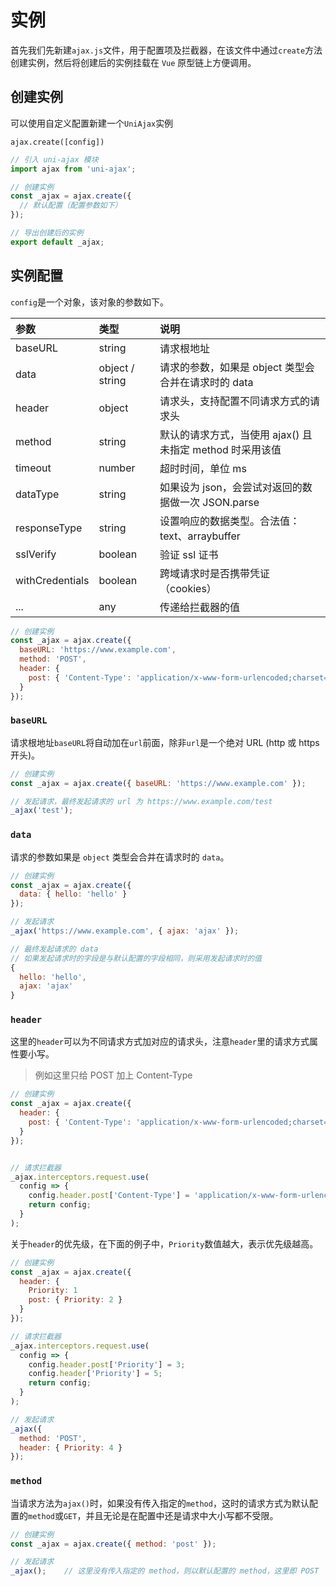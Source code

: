 # 实例

首先我们先新建`ajax.js`文件，用于配置项及拦截器，在该文件中通过`create`方法创建实例，然后将创建后的实例挂载在 `Vue` 原型链上方便调用。

## 创建实例

可以使用自定义配置新建一个`UniAjax`实例

`ajax.create([config])`

```JavaScript
// 引入 uni-ajax 模块
import ajax from 'uni-ajax';

// 创建实例
const _ajax = ajax.create({
  // 默认配置（配置参数如下）
});

// 导出创建后的实例
export default _ajax;
```

## 实例配置

`config`是一个对象，该对象的参数如下。

| 参数            | 类型            | 说明                                                     |
| :-------------- | :-------------- | :------------------------------------------------------- |
| baseURL         | string          | 请求根地址                                               |
| data            | object / string | 请求的参数，如果是 object 类型会合并在请求时的 data      |
| header          | object          | 请求头，支持配置不同请求方式的请求头                     |
| method          | string          | 默认的请求方式，当使用 ajax() 且未指定 method 时采用该值 |
| timeout         | number          | 超时时间，单位 ms                                        |
| dataType        | string          | 如果设为 json，会尝试对返回的数据做一次 JSON.parse       |
| responseType    | string          | 设置响应的数据类型。合法值：text、arraybuffer            |
| sslVerify       | boolean         | 验证 ssl 证书                                            |
| withCredentials | boolean         | 跨域请求时是否携带凭证（cookies）                        |
| ...             | any             | 传递给拦截器的值                                         |

```JavaScript
// 创建实例
const _ajax = ajax.create({
  baseURL: 'https://www.example.com',
  method: 'POST',
  header: {
    post: { 'Content-Type': 'application/x-www-form-urlencoded;charset=utf-8' }
  }
});
```

### `baseURL`

请求根地址`baseURL`将自动加在`url`前面，除非`url`是一个绝对 URL (http 或 https 开头)。

```JavaScript
// 创建实例
const _ajax = ajax.create({ baseURL: 'https://www.example.com' });

// 发起请求，最终发起请求的 url 为 https://www.example.com/test
_ajax('test');
```

### `data`

请求的参数如果是 `object` 类型会合并在请求时的 `data`。

```JavaScript
// 创建实例
const _ajax = ajax.create({
  data: { hello: 'hello' }
});

// 发起请求
_ajax('https://www.example.com', { ajax: 'ajax' });

// 最终发起请求的 data
// 如果发起请求时的字段是与默认配置的字段相同，则采用发起请求时的值
{
  hello: 'hello',
  ajax: 'ajax'
}
```

### `header`

这里的`header`可以为不同请求方式加对应的请求头，注意`header`里的请求方式属性要小写。

> 例如这里只给 POST 加上 Content-Type

```JavaScript
// 创建实例
const _ajax = ajax.create({
  header: {
    post: { 'Content-Type': 'application/x-www-form-urlencoded;charset=utf-8' }
  }
});


// 请求拦截器
_ajax.interceptors.request.use(
  config => {
    config.header.post['Content-Type'] = 'application/x-www-form-urlencoded;charset=utf-8';
    return config;
  }
);
```

关于`header`的优先级，在下面的例子中，`Priority`数值越大，表示优先级越高。

```JavaScript
// 创建实例
const _ajax = ajax.create({
  header: {
    Priority: 1
    post: { Priority: 2 }
  }
});

// 请求拦截器
_ajax.interceptors.request.use(
  config => {
    config.header.post['Priority'] = 3;
    config.header['Priority'] = 5;
    return config;
  }
);

// 发起请求
_ajax({
  method: 'POST',
  header: { Priority: 4 }
});
```

### `method`

当请求方法为`ajax()`时，如果没有传入指定的`method`，这时的请求方式为默认配置的`method`或`GET`，并且无论是在配置中还是请求中大小写都不受限。

```JavaScript
// 创建实例
const _ajax = ajax.create({ method: 'post' });

// 发起请求
_ajax();    // 这里没有传入指定的 method，则以默认配置的 method，这里即 POST
```
